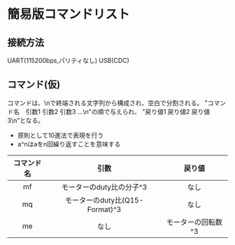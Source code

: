 # 簡易版コマンドリスト

## 接続方法
UART(115200bps,パリティなし)
USB(CDC)

## コマンド(仮)
コマンドは、\nで終端される文字列から構成され、空白で分割される。
"コマンド名　引数1 引数2 引数3 ...\n"の順で与えられ、
"戻り値1 戻り値2 戻り値3\n"となる。 

* 原則として10進法で表現を行う
* a^nはaをn回繰り返すことを意味する

| コマンド名 |              引数              |       戻り値       |
| :--------: | :----------------------------: | :----------------: |
|     mf     |    モーターのduty比の分子^3    |        なし        |
|     mq     | モーターのduty比(Q15-Format)^3 |        なし        |
|     me     |              なし              | モーターの回転数^3 |
